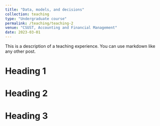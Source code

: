 ```yaml
---
title: "Data, models, and decisions"
collection: teaching
type: "Undergraduate course"
permalink: /teaching/teaching-2
venue: "CSUST, Accounting and Financial Management"
date: 2023-03-01
---
```


This is a description of a teaching experience. You can use markdown like any other post.

Heading 1
======

Heading 2
======

Heading 3
======
